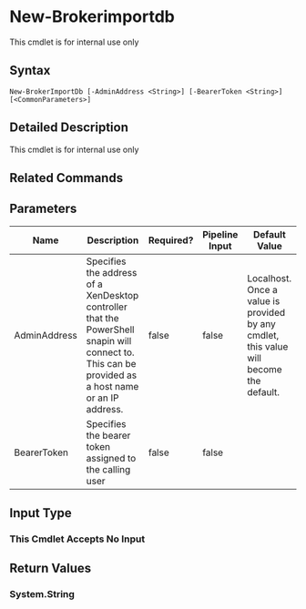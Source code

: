 ﻿
# New-Brokerimportdb
This cmdlet is for internal use only
## Syntax
```
New-BrokerImportDb [-AdminAddress <String>] [-BearerToken <String>] [<CommonParameters>]
```
## Detailed Description
This cmdlet is for internal use only


## Related Commands

## Parameters
| Name   | Description | Required? | Pipeline Input | Default Value |
| --- | --- | --- | --- | --- |
| AdminAddress | Specifies the address of a XenDesktop controller that the PowerShell snapin will connect to. This can be provided as a host name or an IP address. | false | false | Localhost. Once a value is provided by any cmdlet, this value will become the default. |
| BearerToken | Specifies the bearer token assigned to the calling user | false | false |  |

## Input Type

### This Cmdlet Accepts No Input

## Return Values

### System.String

